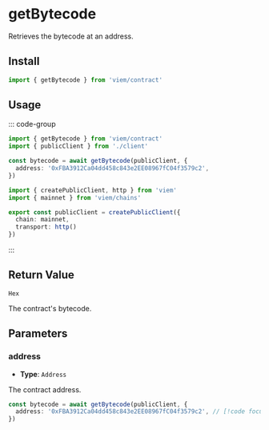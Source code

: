 # getBytecode

Retrieves the bytecode at an address.

## Install

```ts
import { getBytecode } from 'viem/contract'
```

## Usage

::: code-group

```ts [example.ts]
import { getBytecode } from 'viem/contract'
import { publicClient } from './client'

const bytecode = await getBytecode(publicClient, {
  address: '0xFBA3912Ca04dd458c843e2EE08967fC04f3579c2',
})
```

```ts [client.ts]
import { createPublicClient, http } from 'viem'
import { mainnet } from 'viem/chains'

export const publicClient = createPublicClient({
  chain: mainnet,
  transport: http()
})
```

:::

## Return Value

`Hex`

The contract's bytecode.

## Parameters

### address

- **Type**: `Address`

The contract address.

```ts
const bytecode = await getBytecode(publicClient, {
  address: '0xFBA3912Ca04dd458c843e2EE08967fC04f3579c2', // [!code focus]
})
```
